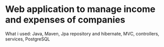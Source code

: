 # Web application to manage income and expenses of companies
What i used:
Java,
Maven,
Jpa repository and hibernate,
MVC,
controllers,
services,
PostgreSQL

